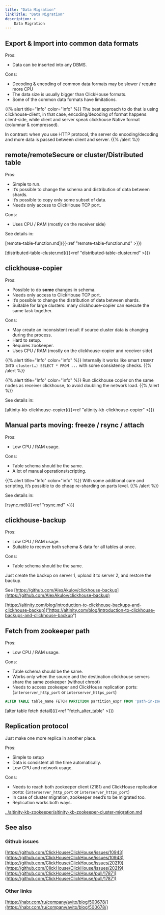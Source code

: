```yaml
---
title: "Data Migration"
linkTitle: "Data Migration"
description: >
    Data Migration
---
```

## Export & Import into common data formats

Pros:
* Data can be inserted into any DBMS.

Cons:
* Decoding & encoding of common data formats may be slower / require more CPU
* The data size is usually bigger than ClickHouse formats.
* Some of the common data formats have limitations.

{{% alert title="Info" color="info" %}}
The best approach to do that is using clickhouse-client, in that case, encoding/decoding of format happens client-side, while client and server speak clickhouse Native format (columnar & compressed).

In contrast: when you use HTTP protocol, the server do encoding/decoding and more data is passed between client and server.
{{% /alert %}}

## remote/remoteSecure or cluster/Distributed table

Pros:
* Simple to run.
* It’s possible to change the schema and distribution of data between shards.
* It’s possible to copy only some subset of data.
* Needs only access to ClickHouse TCP port.

Cons:
* Uses CPU / RAM (mostly on the receiver side)

See details in:

[remote-table-function.md]({{<ref "remote-table-function.md" >}})

[distributed-table-cluster.md]({{<ref "distributed-table-cluster.md" >}})

## clickhouse-copier

Pros:
* Possible to do **some** changes in schema.
* Needs only access to ClickHouse TCP port.
* It’s possible to change the distribution of data between shards.
* Suitable for large clusters: many clickhouse-copier can execute the same task together.

Cons:
* May create an inconsistent result if source cluster data is changing during the process.
* Hard to setup.
* Requires zookeeper.
* Uses CPU / RAM (mostly on the clickhouse-copier and receiver side)

{{% alert title="Info" color="info" %}}
Internally it works like smart `INSERT INTO cluster(…) SELECT * FROM ...` with some consistency checks.
{{% /alert %}}

{{% alert title="Info" color="info" %}}
Run clickhouse copier on the same nodes as receiver clickhouse, to avoid doubling the network load.
{{% /alert %}}

See details in:

[altinity-kb-clickhouse-copier]({{<ref "altinity-kb-clickhouse-copier" >}})

## Manual parts moving: freeze / rsync / attach

Pros:
* Low CPU / RAM usage.

Cons:
* Table schema should be the same.
* A lot of manual operations/scripting.

{{% alert title="Info" color="info" %}}
With some additional care and scripting, it’s possible to do cheap re-sharding on parts level.
{{% /alert %}}

See details in:

[rsync.md]({{<ref "rsync.md" >}})

## clickhouse-backup

Pros:
* Low CPU / RAM usage.
* Suitable to recover both schema & data for all tables at once.

Cons:
* Table schema should be the same.

Just create the backup on server 1, upload it to server 2, and restore the backup.

See [https://github.com/AlexAkulov/clickhouse-backup](https://github.com/AlexAkulov/clickhouse-backup)

[https://altinity.com/blog/introduction-to-clickhouse-backups-and-clickhouse-backup]("https://altinity.com/blog/introduction-to-clickhouse-backups-and-clickhouse-backup")

## Fetch from zookeeper path

Pros:
* Low CPU / RAM usage.

Cons:
* Table schema should be the same.
* Works only when the source and the destination clickhouse servers share the same zookeeper (without chroot)
* Needs to access zookeeper and ClickHouse replication ports: (`interserver_http_port` or `interserver_https_port`)

```sql
ALTER TABLE table_name FETCH PARTITION partition_expr FROM 'path-in-zookeeper'
```
[alter table fetch detail]({{<ref "fetch_alter_table" >}})

## Replication protocol

Just make one more replica in another place.

Pros:
* Simple to setup
* Data is consistent all the time automatically.
* Low CPU and network usage.

Cons:
* Needs to reach both zookeeper client (2181) and ClickHouse replication ports: (`interserver_http_port` or `interserver_https_port`)
* In case of cluster migration, zookeeper need’s to be migrated too.
* Replication works both ways.

[../altinity-kb-zookeeper/altinity-kb-zookeeper-cluster-migration.md](../altinity-kb-zookeeper/altinity-kb-zookeeper-cluster-migration.md)

## See also

### Github issues

[https://github.com/ClickHouse/ClickHouse/issues/10943](https://github.com/ClickHouse/ClickHouse/issues/10943)
[https://github.com/ClickHouse/ClickHouse/issues/20219](https://github.com/ClickHouse/ClickHouse/issues/20219)
[https://github.com/ClickHouse/ClickHouse/pull/17871](https://github.com/ClickHouse/ClickHouse/pull/17871)

### Other links

[https://habr.com/ru/company/avito/blog/500678/](https://habr.com/ru/company/avito/blog/500678/)
